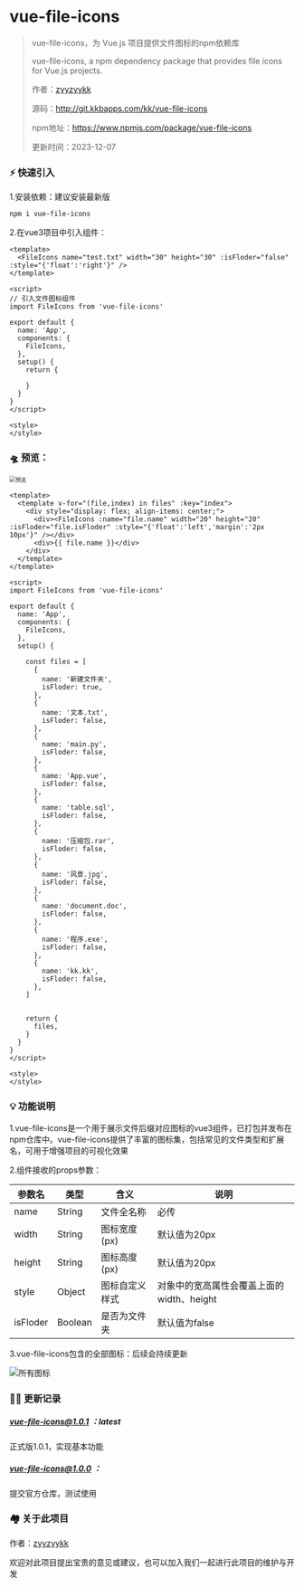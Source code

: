 # vue-file-icons

> vue-file-icons，为 Vue.js 项目提供文件图标的npm依赖库
>
> vue-file-icons, a npm dependency package that provides file icons for Vue.js projects.
>
> 作者：[zyyzyykk](https://github.com/zyyzyykk/)
>
> 源码：http://git.kkbapps.com/kk/vue-file-icons
>
> npm地址：https://www.npmjs.com/package/vue-file-icons
>
> 更新时间：2023-12-07

### **⚡** 快速引入

1.安装依赖：建议安装最新版

```sh
npm i vue-file-icons
```

2.在vue3项目中引入组件：

```vue
<template>
  <FileIcons name="test.txt" width="30" height="30" :isFloder="false" :style="{'float':'right'}" />
</template>

<script>
// 引入文件图标组件
import FileIcons from 'vue-file-icons'

export default {
  name: 'App',
  components: {
    FileIcons,
  },
  setup() {
    return {
      
    }
  }
}
</script>

<style>
</style>
```

### 🛸 预览：

<img src="https://img.kkbapps.com/vue-file-icons-preview.png" alt="预览" style="zoom: 67%;" />

```vue
<template>
  <template v-for="(file,index) in files" :key="index">
    <div style="display: flex; align-items: center;">
      <div><FileIcons :name="file.name" width="20" height="20" :isFloder="file.isFloder" :style="{'float':'left','margin':'2px 10px'}" /></div>
      <div>{{ file.name }}</div>
    </div>
  </template>
</template>

<script>
import FileIcons from 'vue-file-icons'

export default {
  name: 'App',
  components: {
    FileIcons,
  },
  setup() {

    const files = [
      {
        name: '新建文件夹',
        isFloder: true,
      },
      {
        name: '文本.txt',
        isFloder: false,
      },
      {
        name: 'main.py',
        isFloder: false,
      },
      {
        name: 'App.vue',
        isFloder: false,
      },
      {
        name: 'table.sql',
        isFloder: false,
      },
      {
        name: '压缩包.rar',
        isFloder: false,
      },
      {
        name: '风景.jpg',
        isFloder: false,
      },
      {
        name: 'document.doc',
        isFloder: false,
      },
      {
        name: '程序.exe',
        isFloder: false,
      },
      {
        name: 'kk.kk',
        isFloder: false,
      },
    ]


    return {
      files,
    }
  }
}
</script>

<style>
</style>
```

### 💡 功能说明

1.vue-file-icons是一个用于展示文件后缀对应图标的vue3组件，已打包并发布在npm仓库中。vue-file-icons提供了丰富的图标集，包括常见的文件类型和扩展名，可用于增强项目的可视化效果

2.组件接收的props参数：

| 参数名   | 类型    | 含义           | 说明                                      |
| -------- | ------- | -------------- | ----------------------------------------- |
| name     | String  | 文件全名称     | 必传                                      |
| width    | String  | 图标宽度(px)   | 默认值为20px                              |
| height   | String  | 图标高度(px)   | 默认值为20px                              |
| style    | Object  | 图标自定义样式 | 对象中的宽高属性会覆盖上面的width、height |
| isFloder | Boolean | 是否为文件夹   | 默认值为false                             |

3.vue-file-icons包含的全部图标：后续会持续更新

![所有图标](https://img.kkbapps.com/vue-file-icons-all-icons.png)

### 👨‍💻 更新记录

##### vue-file-icons@1.0.1 ：latest

正式版1.0.1，实现基本功能

##### vue-file-icons@1.0.0 ：

提交官方仓库，测试使用

### 🏘️ 关于此项目

作者：[zyyzyykk](https://github.com/zyyzyykk/)

欢迎对此项目提出宝贵的意见或建议，也可以加入我们一起进行此项目的维护与开发

